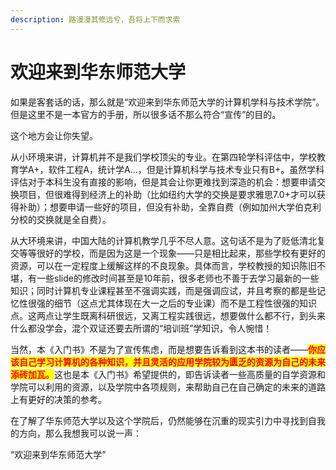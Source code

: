 ```yaml
---
description: 路漫漫其修远兮，吾将上下而求索
---
```


# 欢迎来到华东师范大学

如果是客套话的话，那么就是“欢迎来到华东师范大学的计算机学科与技术学院”。但是这里不是一本官方的手册，所以很多话不那么符合“宣传”的目的。

这个地方会让你失望。

从小环境来讲，计算机并不是我们学校顶尖的专业。在第四轮学科评估中，学校教育学A+，软件工程A，统计学A...，但是计算机科学与技术专业只有B+。虽然学科评估对于本科生没有直接的影响，但是其会让你更难找到深造的机会：想要申请交换项目，但很难得到经济上的补助（比如纽约大学的交换是要求雅思7.0+才可以获得补助）；想要申请一些好的项目，但没有补助，全靠自费（例如加州大学伯克利分校的交换就是全自费）。

从大环境来讲，中国大陆的计算机教学几乎不尽人意。这句话不是为了贬低清北复交等等很好的学校，而是因为这是一个现象——只是相比起来，那些学校有更好的资源，可以在一定程度上缓解这样的不良现象。具体而言，学校教授的知识陈旧不堪，有一些slide的修改时间甚至是10年前，很多老师也不善于去学习最新的一些知识；同时计算机专业课程甚至不强调实践，而是强调应试，并且考察的都是些记忆性很强的细节（这点尤其体现在大一之后的专业课）而不是工程性很强的知识点。这两点让学生既离科研很远，又离工程实践很远，想要做什么都不行，到头来什么都没学会，混个双证还要去所谓的“培训班”学知识，令人惋惜！

当然，本《入门书》不是为了宣传焦虑，而是想要告诉看到这本书的读者——<mark style="color:red;">**你应该自己学习计算机的各种知识，并且灵活的应用学院较为匮乏的资源为自己的未来添砖加瓦。**</mark>这也是本《入门书》希望提供的，即告诉读者一些高质量的自学资源和学院可以利用的资源，以及学院中各项规则，来帮助自己在自己确定的未来的道路上有更好的决策的参考。

在了解了华东师范大学以及这个学院后，仍然能够在沉重的现实引力中寻找到自我的方向，那么我想我可以说一声：

“欢迎来到华东师范大学”

